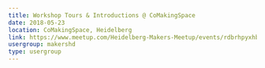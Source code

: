 ```yaml
---
title: Workshop Tours & Introductions @ CoMakingSpace
date: 2018-05-23
location: CoMakingSpace, Heidelberg
link: https://www.meetup.com/Heidelberg-Makers-Meetup/events/rdbrhpyxhbfc/
usergroup: makershd
type: usergroup
---
```

